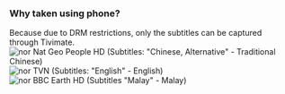 ### Why taken using phone?
Because due to DRM restrictions, only the subtitles can be captured through Tivimate.  
![nor](https://i.ibb.co/VB33ncW/nor.jpg "nor.jpg")  Nat Geo People HD (Subtitles: "Chinese, Alternative" - Traditional Chinese)  
![nor](https://i.ibb.co/w6BSTJ2/nor.jpg "nor.jpg")  TVN (Subtitles: "English" - English)  
![nor](https://i.ibb.co/xH4H4Qg/nor.jpg "nor.jpg")  BBC Earth HD (Subtitles "Malay" - Malay)  
